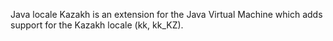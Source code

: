 Java locale Kazakh is an extension for the Java Virtual Machine which adds support for the Kazakh locale (kk, kk_KZ).
